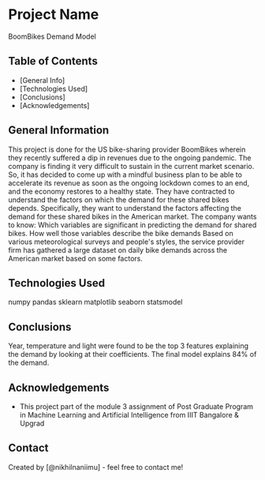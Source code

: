 # Project Name
BoomBikes Demand Model

## Table of Contents
* [General Info]
* [Technologies Used]
* [Conclusions]
* [Acknowledgements]

<!-- You can include any other section that is pertinent to your problem -->

## General Information
This project is done for the US bike-sharing provider BoomBikes wherein they recently suffered a dip in revenues due to the ongoing pandemic. The company is finding it very difficult to sustain in the current market scenario. 
So, it has decided to come up with a mindful business plan to be able to accelerate its revenue as soon as the ongoing lockdown comes to an end, and the economy restores to a healthy state. 
They have contracted to understand the factors on which the demand for these shared bikes depends. Specifically, they want to understand the factors affecting the demand for these shared bikes in the American market. The company wants to know:
Which variables are significant in predicting the demand for shared bikes.
How well those variables describe the bike demands
Based on various meteorological surveys and people's styles, the service provider firm has gathered a large dataset on daily bike demands across the American market based on some factors. 

## Technologies Used

numpy
pandas
sklearn
matplotlib
seaborn
statsmodel

## Conclusions
Year, temperature and light were found to be the top 3 features explaining the demand by looking at their coefficients. The final model explains 84% of the demand. 

## Acknowledgements

- This project part of the module 3 assignment of Post Graduate Program in Machine Learning and Artificial Intelligence from IIIT Bangalore & Upgrad


## Contact
Created by [@nikhilnaniimu] - feel free to contact me!